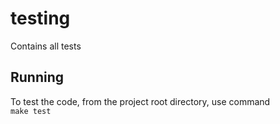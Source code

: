 # testing

Contains all tests 

## Running

To test the code, from the project root directory, use command\
`make test`